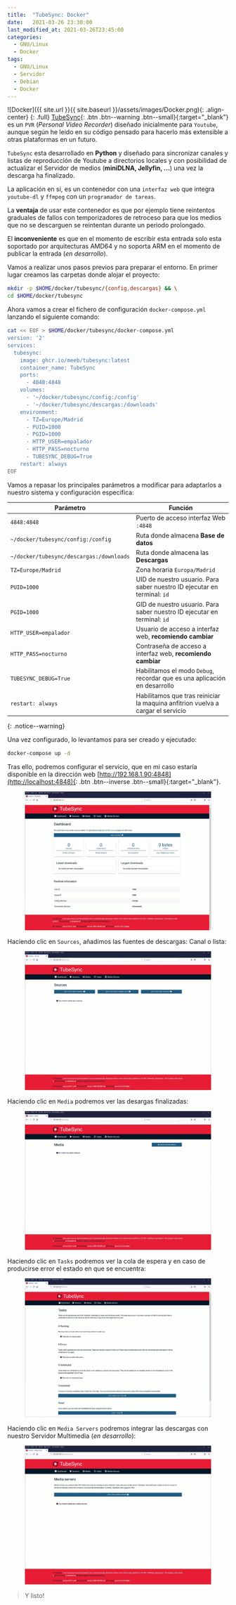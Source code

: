 ```yaml
---
title:  "TubeSync: Docker"
date:   2021-03-26 23:30:00
last_modified_at: 2021-03-26T23:45:00
categories:
  - GNU/Linux
  - Docker
tags:
  - GNU/Linux
  - Servidor
  - Debian
  - Docker
---
```


![Docker]({{ site.url }}{{ site.baseurl }}/assets/images/Docker.png){: .align-center}
{: .full}
[TubeSync](https://github.com/meeb/tubesync){: .btn .btn--warning .btn--small}{:target="_blank"} es un `PVR` (*Personal Video Recorder*) diseñado inicialmente para `Youtube`, aunque según he leido en su código pensado para hacerlo más extensible a otras plataformas en un futuro.

`TubeSync` esta desarrollado en **Python** y diseñado para sincronizar canales y listas de reproducción de Youtube a directorios locales y con posibilidad de actualizar el Servidor de medios (**miniDLNA, Jellyfin, ...**) una vez la descarga ha finalizado.

La aplicación en si, es un contenedor con una `interfaz web` que integra `youtube-dl` y `ffmpeg` con un `programador de tareas`.

La **ventaja** de usar este contenedor es que por ejemplo tiene reintentos graduales de fallos con temporizadores de retroceso para que los medios que no se descarguen se reintentan durante un periodo prolongado.

El **inconveniente** es que en el momento de escribir esta entrada solo esta soportado por arquitecturas AMD64 y no soporta ARM en el momento de publicar la entrada (*en desarrollo*).

Vamos a realizar unos pasos previos para preparar el entorno. En primer lugar creamos las carpetas donde alojar el proyecto:

```bash
mkdir -p $HOME/docker/tubesync/{config,descargas} && \
cd $HOME/docker/tubesync
```

Ahora vamos a crear el fichero de configuración `docker-compose.yml` lanzando el siguiente comando:

```bash
cat << EOF > $HOME/docker/tubesync/docker-compose.yml
version: '2'
services:
  tubesync:
    image: ghcr.io/meeb/tubesync:latest
    container_name: TubeSync
    ports:
      - 4848:4848
    volumes:
      - '~/docker/tubesync/config:/config'
      - '~/docker/tubesync/descargas:/downloads'
    environment:
      - TZ=Europe/Madrid
      - PUID=1000
      - PGID=1000
      - HTTP_USER=empalador
      - HTTP_PASS=nocturno
      - TUBESYNC_DEBUG=True
    restart: always
EOF
```

Vamos a repasar los principales parámetros a modificar para adaptarlos a nuestro sistema y configuración especifica:

| Parámetro | Función |
| ------ | ------ |
| `4848:4848` | Puerto de acceso interfaz Web `:4848` |
| `~/docker/tubesync/config:/config` | Ruta donde almacena **Base de datos** |
| `~/docker/tubesync/descargas:/downloads` | Ruta donde almacena las **Descargas** |
| `TZ=Europe/Madrid` | Zona horaria `Europa/Madrid` |
| `PUID=1000` | UID de nuestro usuario. Para saber nuestro ID ejecutar en terminal: `id` |
| `PGID=1000` | GID de nuestro usuario. Para saber nuestro ID ejecutar en terminal: `id` |
| `HTTP_USER=empalador` | Usuario de acceso a interfaz web, **recomiendo cambiar** |
| `HTTP_PASS=nocturno` | Contraseña de acceso a interfaz web, **recomiendo cambiar** |
| `TUBESYNC_DEBUG=True` | Habilitamos el modo `Debug`, recordar que es una aplicación en desarrollo |
| `restart: always` | Habilitamos que tras reiniciar la maquina anfitrion vuelva a cargar el servicio |
{: .notice--warning}

Una vez configurado, lo levantamos para ser creado y ejecutado:

```bash
docker-compose up -d
```

Tras ello, podremos configurar el servicio, que en mi caso estaría disponible en la dirección web [http://192.168.1.90:4848](http://localhost:4848){: .btn .btn--inverse .btn--small}{:target="_blank"}.

<figure>
    <a href="/assets/images/posts/tubesync1.jpg"><img src="/assets/images/posts/tubesync1.jpg"></a>
</figure>

Haciendo clic en `Sources`, añadimos las fuentes de descargas: Canal o lista:

<figure>
    <a href="/assets/images/posts/tubesync2.jpg"><img src="/assets/images/posts/tubesync2.jpg"></a>
</figure>

Haciendo clic en `Media` podremos ver las desargas finalizadas:

<figure>
    <a href="/assets/images/posts/tubesync3.jpg"><img src="/assets/images/posts/tubesync3.jpg"></a>
</figure>

Haciendo clic en `Tasks` podremos ver la cola de espera y en caso de producirse error el estado en que se encuentra:

<figure>
    <a href="/assets/images/posts/tubesync4.jpg"><img src="/assets/images/posts/tubesync4.jpg"></a>
</figure>

Haciendo clic en `Media Servers` podremos integrar las descargas con nuestro Servidor Multimedia (*en desarrollo*):

<figure>
    <a href="/assets/images/posts/tubesync5.jpg"><img src="/assets/images/posts/tubesync5.jpg"></a>
</figure>

> Y listo!
